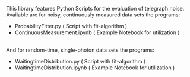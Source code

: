 This library features Python Scripts for the evaluation of telegraph noise.
Available are for noisy, continuously measured data sets the programs:
 - ProbabilityFitter.py 			      ( Script with fit-algorithm )
 - ContinuousMeasurement.ipynb	  ( Example Notebook for utilization )

 <br> And for random-time, single-photon data sets the programs:
 - WaitingtimeDistribution.py 	 	( Script with fit-algorithm )
 - WaitingtimeDistribution.ipynb	( Example Notebook for utilization )
